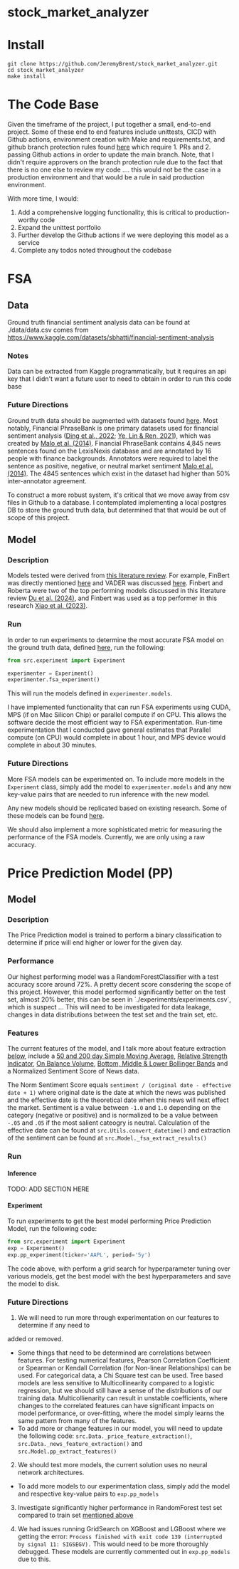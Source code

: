 # stock_market_analyzer


# Install
```commandline
git clone https://github.com/JeremyBrent/stock_market_analyzer.git
cd stock_market_analyzer
make install
```

# The Code Base
Given the timeframe of the project, I put together a small, end-to-end project. Some of these end 
to end features include unittests, CICD with Github actions, environment creation with Make and
requirements.txt, and github branch protection rules found 
[here](https://github.com/JeremyBrent/stock_market_analyzer/settings/branch_protection_rules/54816872)
which require 1. PRs and 2. passing Github actions in order to update the main branch. Note, that 
I didn't require approvers on the branch protection rule due to the fact that there is no one else 
to review my code .... this would not be the case in a production environment and that would be 
a rule in said production environment.

With more time, I would: 
1. Add a comprehensive logging functionality, this is critical to production-worthy code
2. Expand the unittest portfolio
3. Further develop the Github actions if we were deploying this model as a service
4. Complete any todos noted throughout the codebase

# FSA

## Data
Ground truth financial sentiment analysis data can be found at 
./data/data.csv comes from https://www.kaggle.com/datasets/sbhatti/financial-sentiment-analysis

### Notes
Data can be extracted from Kaggle programmatically, but it requires an api key that I didn't want 
a future user to need to obtain in order to run this code base

### Future Directions
Ground truth data should be augmented with datasets found
[here](https://dl.acm.org/doi/10.1145/3649451#sec-4-2). 
Most notably, Financial PhraseBank is one primary datasets used for financial 
sentiment analysis ([Ding et al., 2022](https://www.ncbi.nlm.nih.gov/pmc/articles/PMC10403218/#ref-15); 
[Ye, Lin & Ren, 2021](https://www.ncbi.nlm.nih.gov/pmc/articles/PMC10403218/#ref-50)), 
which was created by [Malo et al. (2014)](https://www.ncbi.nlm.nih.gov/pmc/articles/PMC10403218/#ref-33). 
Financial PhraseBank contains 4,845 news sentences found on the LexisNexis database and are annotated 
by 16 people with finance backgrounds. Annotators were required to label the sentence as positive, 
negative, or neutral market sentiment 
[Malo et al. (2014)](https://www.ncbi.nlm.nih.gov/pmc/articles/PMC10403218/#ref-33). 
The 4845 sentences which exist in the dataset had higher than 50% inter-annotator agreement.

To construct a more robust system, it's critical that we move away from csv files in Github
to a database. I contemplated implementing a local postgres DB to store the ground truth data,
but determined that that would be out of scope of this project.

## Model
### Description
Models tested were derived from [this literature review](https://dl.acm.org/doi/10.1145/3649451). 
For example, FinBert was directly mentioned [here](https://dl.acm.org/doi/10.1145/3649451#sec-4-4-5)
and VADER was discussed [here](https://dl.acm.org/doi/10.1145/3649451#sec-4-4-4). Finbert and Roberta 
were two of the top performing models discussed in this literature review [Du et al. (2024)](https://dl.acm.org/doi/10.1145/3649451#tab3), 
and Finbert was used as a top performer in this research [Xiao et al. (2023)](https://www.ncbi.nlm.nih.gov/pmc/articles/PMC10403218/). 


### Run
In order to run experiments to determine the most accurate FSA model on the ground truth data, defined 
[here](#data), run the following: 
```python
from src.experiment import Experiment

experimenter = Experiment()
experimenter.fsa_experiment()
```
This will run the models defined in `experimenter.models`. 

I have implemented functionality that can run FSA experiments using CUDA, 
MPS (if on Mac Silicon Chip) or parallel compute if on CPU. This allows the software decide 
the most efficient way to FSA experimentation. Run-time experimentation that I conducted gave 
general estimates that Parallel compute (on CPU) would complete in about 1 hour, and MPS device 
would complete in about 30 minutes. 

### Future Directions
More FSA models can be experimented on. To include more models in the `Experiment` class, simply 
add the model to `experimenter.models` and any new key-value pairs that are needed to run 
inference with the new model. 

Any new models should be replicated based on existing research. Some of these models can be found 
[here](https://dl.acm.org/doi/10.1145/3649451#sec-4-4).

We should also implement a more sophisticated metric for 
measuring the performance of the FSA models. Currently, we are only using a raw accuracy.

# Price Prediction Model (PP)

## Model

### Description
The Price Prediction model is trained to perform a binary classification to determine if 
price will end higher or lower for the given day. 

### Performance
<p id="suspect-data">Our highest performing model was a RandomForestClassifier with a test accuracy score around 72%. 
A pretty decent score consdering the scope of this project. However, this model performed 
significantly better on the test set, almost 20% better, this can be seen in 
`./experiments/experiments.csv`, which is suspect ... This 
will need to be investigated for data leakage, changes in data distributions between the test 
set and the train set, etc.</p>

### Features
The current features of the model, and I talk more about feature extraction [below](#feature-extract),
include a [50 and 200 day Simple Moving Average](https://www.investopedia.com/terms/s/sma.asp),
[Relative Strength Indicator](https://www.investopedia.com/terms/r/rsi.asp), 
[On Balance Volume](https://www.investopedia.com/terms/o/onbalancevolume.asp), 
[Bottom, Middle & Lower Bollinger Bands](https://www.investopedia.com/terms/b/bollingerbands.asp) and 
a Normalized Sentiment Score of News data. 

The Norm Sentiment Score equals
`sentiment / (original date - effective date + 1)` where original date is the date at which 
the news was published and the effective date is the theoretical date when this news will next 
effect the market. Sentiment is a value between `-1.0` and `1.0` depending on the category (negative or positive) 
and is normalized to be a value between `-.05` and `.05` if the most salient cateogry is neutral. 
Calculation of the effective date can be found at `src.Utils.convert_datetime()` and extraction of 
the sentiment can be found at `src.Model._fsa_extract_results()`

### Run

#### Inference
TODO: ADD SECTION HERE

#### Experiment
To run experiments to get the best model performing Price Prediction Model, run the following code: 
```python
from src.experiment import Experiment
exp = Experiment()
exp.pp_experiment(ticker='AAPL', period='5y')
```
The code above, with perform a grid search for hyperparameter tuning over various models, get the 
best model with the best hyperparameters and save the model to disk.

### Future Directions

1. <p id="feature-extract">We will need to run more through experimentation on our features to determine if any need to
added or removed. </p>
- Some things that need to be determined are correlations between features. For 
testing numerical features, Pearson Correlation Coefficient or Spearman or Kendall Correlation 
(for Non-linear Relationships) can be used. For categorical data, a Chi Square test can be used. 
Tree based models are less sensitive to Multicollinearity compared to a logistic regression, but we 
should still have a sense of the distributions of our training data. Multicollienarity can 
result in unstable coefficients, where changes to the correlated features can have significant 
impacts on model performance, or over-fitting, where the model simply learns the same pattern from 
many of the features.
- To add more or change features in our model, you will need to update the following code:
`src.Data._price_feature_extraction()`, `src.Data._news_feature_extraction()` 
and `src.Model.pp_extract_features()`

2. We should test more models, the current solution uses no neural network architectures.
- To add more models to our experimentation class, simply add the model and respective key-value pairs
to `exp.pp_models`
 
3. Investigate significantly higher performance in RandomForest test set compared to train set 
[mentioned above](#suspect-data)

4. We had issues running GridSearch on XGBoost and LGBoost where we getting the error: 
`Process finished with exit code 139 (interrupted by signal 11: SIGSEGV).` This would need to be more 
thoroughly debugged. These models are currently commented out in `exp.pp_models` due to this.